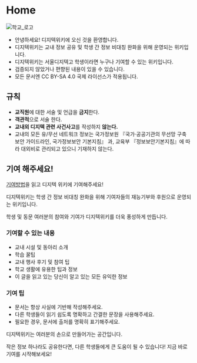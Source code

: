 # Home

![학교_로고](assets/image/logo.png)

- 안녕하세요! 디지텍위키에 오신 것을 환영합니다.
- 디지텍위키는 교내 정보 공유 및 학생 간 정보 비대칭 완화을 위해 운영되는 위키입니다.
- 디지텍위키는 서울디지텍고 학생이라면 누구나 기여할 수 있는 위키입니다.
- 검증되지 않았거나 편향된 내용이 있을 수 있습니다.
- 모든 문서엔 CC BY-SA 4.0 국제 라이선스가 적용됩니다.

## 규칙

- **교직원**에 대한 서술 및 언급을 **금지**한다.
- **객관적**으로 서술 한다.
- **교내외 디지텍 관련 사건사고**를 작성하지 **않는다.**
- 교내의 모든 유/무선 네트워크 정보는 국가정보원 『국가·공공기관의 무선망 구축 보안 가이드라인, 국가정보보안 기본지침』 과,
  교육부 『정보보안기본지침』에 따라 대외비로 관리되고 있으니 기재하지 않는다.

## 기여 해주세요!
[기여방법](/docs/기여방법/index.md)을 읽고 디지텍 위키에 기여해주세요!

디지텍위키는 학생 간 정보 비대칭 완화을 위해 기여자들의 재능기부와 후원으로 운영되는 위키입니다.

학생 및 동문 여러분의 참여와 기여가 디지텍위키를 더욱 풍성하게 만듭니다.

### 기여할 수 있는 내용
- 교내 시설 및 동아리 소개
- 학습 꿀팁
- 교내 행사 후기 및 참여 팁
- 학교 생활에 유용한 팁과 정보
- 이 글을 읽고 있는 당신이 알고 있는 모든 유익한 정보


### 기여 팁
- 문서는 항상 사실에 기반해 작성해주세요.
- 다른 학생들이 읽기 쉽도록 명확하고 간결한 문장을 사용해주세요.
- 필요한 경우, 문서에 출처를 명확히 표기해주세요.

디지텍위키는 여러분의 손으로 만들어가는 공간입니다.

작은 정보 하나라도 공유한다면, 다른 학생들에게 큰 도움이 될 수 있습니다!
지금 바로 기여를 시작해보세요!
